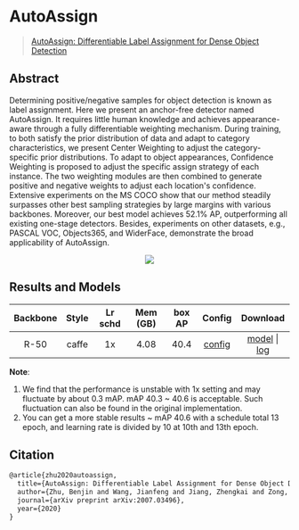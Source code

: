# AutoAssign

> [AutoAssign: Differentiable Label Assignment for Dense Object Detection](https://arxiv.org/abs/2007.03496)

<!-- [ALGORITHM] -->

## Abstract

Determining positive/negative samples for object detection is known as label assignment. Here we present an anchor-free detector named AutoAssign. It requires little human knowledge and achieves appearance-aware through a fully differentiable weighting mechanism. During training, to both satisfy the prior distribution of data and adapt to category characteristics, we present Center Weighting to adjust the category-specific prior distributions. To adapt to object appearances, Confidence Weighting is proposed to adjust the specific assign strategy of each instance. The two weighting modules are then combined to generate positive and negative weights to adjust each location's confidence. Extensive experiments on the MS COCO show that our method steadily surpasses other best sampling strategies by large margins with various backbones. Moreover, our best model achieves 52.1% AP, outperforming all existing one-stage detectors. Besides, experiments on other datasets, e.g., PASCAL VOC, Objects365, and WiderFace, demonstrate the broad applicability of AutoAssign.

<div align=center>
<img src="https://user-images.githubusercontent.com/40661020/143870875-33567e44-0584-4470-9a90-0df0fb6c1fe2.png"/>
</div>

## Results and Models

| Backbone | Style | Lr schd | Mem (GB) | box AP |                     Config                      |                                                                                                                                                                             Download                                                                                                                                                                              |
| :------: | :---: | :-----: | :------: | :----: | :---------------------------------------------: | :---------------------------------------------------------------------------------------------------------------------------------------------------------------------------------------------------------------------------------------------------------------------------------------------------------------------------------------------------------------: |
|   R-50   | caffe |   1x    |   4.08   |  40.4  | [config](./autoassign_r50-caffe_fpn_1x_coco.py) | [model](https://pub-ed9ed750ddcc469da251e2d1a2cea382.r2.dev/mmdetection/v2.0/autoassign/auto_assign_r50_fpn_1x_coco/auto_assign_r50_fpn_1x_coco_20210413_115540-5e17991f.pth) \| [log](https://pub-ed9ed750ddcc469da251e2d1a2cea382.r2.dev/mmdetection/v2.0/autoassign/auto_assign_r50_fpn_1x_coco/auto_assign_r50_fpn_1x_coco_20210413_115540-5e17991f.log.json) |

**Note**:

1. We find that the performance is unstable with 1x setting and may fluctuate by about 0.3 mAP. mAP 40.3 ~ 40.6 is acceptable. Such fluctuation can also be found in the original implementation.
2. You can get a more stable results ~ mAP 40.6 with a schedule total 13 epoch, and learning rate is divided by 10 at 10th and 13th epoch.

## Citation

```latex
@article{zhu2020autoassign,
  title={AutoAssign: Differentiable Label Assignment for Dense Object Detection},
  author={Zhu, Benjin and Wang, Jianfeng and Jiang, Zhengkai and Zong, Fuhang and Liu, Songtao and Li, Zeming and Sun, Jian},
  journal={arXiv preprint arXiv:2007.03496},
  year={2020}
}
```
